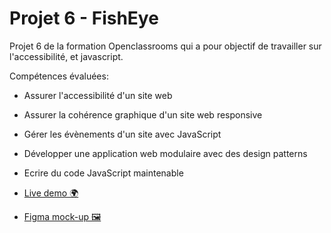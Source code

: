 # Projet 6 - FishEye
Projet 6 de la formation Openclassrooms qui a pour objectif de travailler sur l'accessibilité, et javascript.

Compétences évaluées: 
- Assurer l'accessibilité d'un site web
- Assurer la cohérence graphique d'un site web responsive
- Gérer les évènements d'un site avec JavaScript
- Développer une application web modulaire avec des design patterns
- Ecrire du code JavaScript maintenable

- [Live demo 🌍](https://jyjystudio.github.io/Fisheye-P6/) 
- [Figma mock-up 🖼️](https://www.figma.com/file/Q3yNeD7WTK9QHDldg9vaRl/UI-Design-FishEye-FR?node-id=0%3A1)
